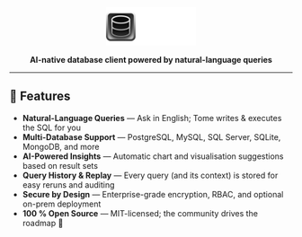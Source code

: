 <p align="center">
  <img src="./public/logo.svg" alt="Tome Logo" width="160" />
</p>

<p align="center"><strong>AI-native database client powered by natural-language queries</strong></p>

---

## 🚀 Features

- **Natural-Language Queries** — Ask in English; Tome writes & executes the SQL for you
- **Multi-Database Support** — PostgreSQL, MySQL, SQL Server, SQLite, MongoDB, and more
- **AI-Powered Insights** — Automatic chart and visualisation suggestions based on result sets
- **Query History & Replay** — Every query (and its context) is stored for easy reruns and auditing
- **Secure by Design** — Enterprise-grade encryption, RBAC, and optional on-prem deployment
- **100 % Open Source** — MIT-licensed; the community drives the roadmap 🌱
